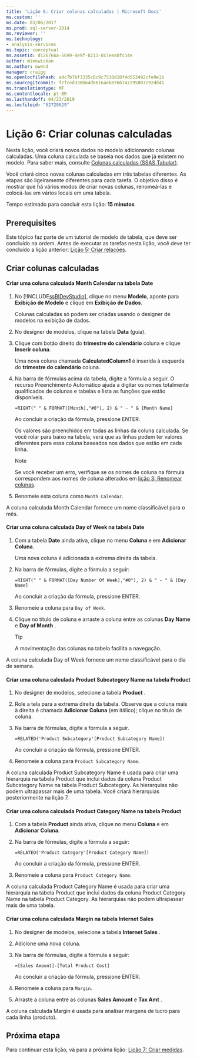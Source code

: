 ```yaml
---
title: 'Lição 6: Criar colunas calculadas | Microsoft Docs'
ms.custom: ''
ms.date: 03/06/2017
ms.prod: sql-server-2014
ms.reviewer: ''
ms.technology:
- analysis-services
ms.topic: conceptual
ms.assetid: d126766a-5699-4e9f-8213-8c7eea0fc14e
author: minewiskan
ms.author: owend
manager: craigg
ms.openlocfilehash: adc7b7bf3335c8c9c7530d18f4d553492cfe9e1b
ms.sourcegitcommit: f7fced330b64d6616aeb8766747295807c92dd41
ms.translationtype: MT
ms.contentlocale: pt-BR
ms.lasthandoff: 04/23/2019
ms.locfileid: "62728629"
---
```

# <a name="lesson-6-create-calculated-columns"></a>Lição 6: Criar colunas calculadas
  Nesta lição, você criará novos dados no modelo adicionando colunas calculadas. Uma coluna calculada se baseia nos dados que já existem no modelo. Para saber mais, consulte [Colunas calculadas &#40;SSAS Tabular&#41;](tabular-models/ssas-calculated-columns.md).  
  
 Você criará cinco novas colunas calculadas em três tabelas diferentes. As etapas são ligeiramente diferentes para cada tarefa. O objetivo disso é mostrar que há vários modos de criar novas colunas, renomeá-las e colocá-las em vários locais em uma tabela.  
  
 Tempo estimado para concluir esta lição: **15 minutos**  
  
## <a name="prerequisites"></a>Prerequisites  
 Este tópico faz parte de um tutorial de modelo de tabela, que deve ser concluído na ordem. Antes de executar as tarefas nesta lição, você deve ter concluído a lição anterior: [Lição 5: Criar relações](lesson-4-create-relationships.md).  
  
## <a name="create-calculated-columns"></a>Criar colunas calculadas  
  
#### <a name="create-a-month-calendar-calculated-column-in-the-date-table"></a>Criar uma coluna calculada Month Calendar na tabela Date  
  
1.  No [!INCLUDE[ssBIDevStudio](../includes/ssbidevstudio-md.md)], clique no menu **Modelo**, aponte para **Exibição de Modelo** e clique em **Exibição de Dados**.  
  
     Colunas calculadas só podem ser criadas usando o designer de modelos na exibição de dados.  
  
2.  No designer de modelos, clique na tabela **Data** (guia).  
  
3.  Clique com botão direito do **trimestre do calendário** coluna e clique **Inserir coluna**.  
  
     Uma nova coluna chamada **CalculatedColumn1** é inserida à esquerda do **trimestre do calendário** coluna.  
  
4.  Na barra de fórmulas acima da tabela, digite a fórmula a seguir. O recurso Preenchimento Automático ajuda a digitar os nomes totalmente qualificados de colunas e tabelas e lista as funções que estão disponíveis.  
  
     `=RIGHT(" " & FORMAT([Month],"#0"), 2) & " - " & [Month Name]`  
  
     Ao concluir a criação da fórmula, pressione ENTER.  
  
     Os valores são preenchidos em todas as linhas da coluna calculada. Se você rolar para baixo na tabela, verá que as linhas podem ter valores diferentes para essa coluna baseados nos dados que estão em cada linha.  
  
    > [!NOTE]  
    >  Se você receber um erro, verifique se os nomes de coluna na fórmula correspondem aos nomes de coluna alterados em [lição 3: Renomear colunas](rename-columns.md).  
  
5.  Renomeie esta coluna como `Month Calendar`.  
  
 A coluna calculada Month Calendar fornece um nome classificável para o mês.  
  
#### <a name="create-a-day-of-week-calculated-column-in-the-date-table"></a>Criar uma coluna calculada Day of Week na tabela Date  
  
1.  Com a tabela **Date** ainda ativa, clique no menu **Coluna** e em **Adicionar Coluna**.  
  
     Uma nova coluna é adicionada à extrema direita da tabela.  
  
2.  Na barra de fórmulas, digite a fórmula a seguir:  
  
     `=RIGHT(" " & FORMAT([Day Number Of Week],"#0"), 2) & " - " & [Day Name]`  
  
     Ao concluir a criação da fórmula, pressione ENTER.  
  
3.  Renomeie a coluna para `Day of Week`.  
  
4.  Clique no título de coluna e arraste a coluna entre as colunas **Day Name** e **Day of Month** .  
  
    > [!TIP]  
    >  A movimentação das colunas na tabela facilita a navegação.  
  
 A coluna calculada Day of Week fornece um nome classificável para o dia de semana.  
  
#### <a name="create-a-product-subcategory-name-calculated-column-in-the-product-table"></a>Criar uma coluna calculada Product Subcategory Name na tabela Product  
  
1.  No designer de modelos, selecione a tabela **Product** .  
  
2.  Role a tela para a extrema direita da tabela. Observe que a coluna mais à direita é chamada **Adicionar Coluna** (em itálico); clique no título de coluna.  
  
3.  Na barra de fórmulas, digite a fórmula a seguir.  
  
     `=RELATED('Product Subcategory'[Product Subcategory Name])`  
  
     Ao concluir a criação da fórmula, pressione ENTER.  
  
4.  Renomeie a coluna para `Product Subcategory Name`.  
  
 A coluna calculada Product Subcategory Name é usada para criar uma hierarquia na tabela Product que inclui dados da coluna Product Subcategory Name na tabela Product Subcategory. As hierarquias não podem ultrapassar mais de uma tabela. Você criará hierarquias posteriormente na lição 7.  
  
#### <a name="create-a-product-category-name-calculated-column-in-the-product-table"></a>Criar uma coluna calculada Product Category Name na tabela Product  
  
1.  Com a tabela **Product** ainda ativa, clique no menu **Coluna** e em **Adicionar Coluna**.  
  
2.  Na barra de fórmulas, digite a fórmula a seguir:  
  
     `=RELATED('Product Category'[Product Category Name])`  
  
     Ao concluir a criação da fórmula, pressione ENTER.  
  
3.  Renomeie a coluna para `Product Category Name`.  
  
 A coluna calculada Product Category Name é usada para criar uma hierarquia na tabela Product que inclui dados da coluna Product Category Name na tabela Product Category. As hierarquias não podem ultrapassar mais de uma tabela.  
  
#### <a name="create-a-margin-calculated-column-in-the-internet-sales-table"></a>Criar uma coluna calculada Margin na tabela Internet Sales  
  
1.  No designer de modelos, selecione a tabela **Internet Sales** .  
  
2.  Adicione uma nova coluna.  
  
3.  Na barra de fórmulas, digite a fórmula a seguir:  
  
     `=[Sales Amount]-[Total Product Cost]`  
  
     Ao concluir a criação da fórmula, pressione ENTER.  
  
4.  Renomeie a coluna para `Margin`.  
  
5.  Arraste a coluna entre as colunas **Sales Amount** e **Tax Amt** .  
  
 A coluna calculada Margin é usada para analisar margens de lucro para cada linha (produto).  
  
## <a name="next-step"></a>Próxima etapa  
 Para continuar esta lição, vá para a próxima lição: [Lição 7: Criar medidas](lesson-6-create-measures.md).  
  
  
